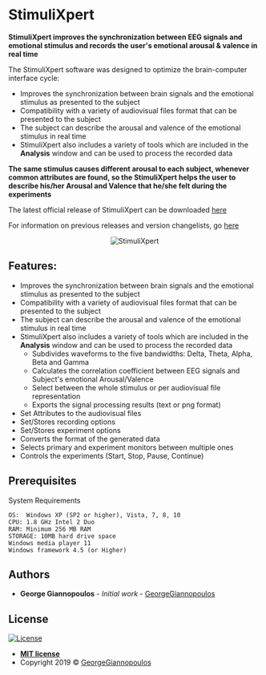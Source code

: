 # StimuliXpert

**StimuliXpert improves the synchronization between EEG signals and emotional stimulus and records the user's emotional arousal & valence in real time**

The StimuliXpert software was designed to optimize the brain-computer interface cycle:
- Improves the synchronization between brain signals and the emotional stimulus as presented to the subject
- Compatibility with a variety of audiovisual files format that can be presented to the subject
- The subject can describe the arousal and valence of the emotional stimulus in real time
- StimuliXpert also includes a variety of tools which are included in the **Analysis** window and can be used to process the recorded data

**The same stimulus causes different arousal to each subject, whenever common attributes are found, so the StimuliXpert helps the user to describe his/her Arousal and Valence that he/she felt during the experiments**

The latest official release of StimuliXpert can be downloaded [here](https://github.com/GeorgeGiannopoulos/StimuliXpert/releases/tag/v1.0.0)

For information on previous releases and version changelists, go [here](https://github.com/GeorgeGiannopoulos/StimuliXpert/releases)

<p align="center">
  <img alt="StimuliXpert" src="https://raw.githubusercontent.com/wiki/GeorgeGiannopoulos/StimuliXpert/screenshots/main_window.png">
</p>

## Features:
- Improves the synchronization between brain signals and the emotional stimulus as presented to the subject
- Compatibility with a variety of audiovisual files format that can be presented to the subject
- The subject can describe the arousal and valence of the emotional stimulus in real time
- StimuliXpert also includes a variety of tools which are included in the **Analysis** window and can be used to process the recorded data
  - Subdivides waveforms to the five bandwidths: Delta, Theta, Alpha, Beta and Gamma
  - Calculates the correlation coefficient between EEG signals and Subject's emotional Arousal/Valence
  - Select between the whole stimulus or per audiovisual file representation
  - Exports the signal processing results (text or png format)
- Set Attributes to the audiovisual files
- Set/Stores recording options
- Set/Stores experiment options
- Converts the format of the generated data
- Selects primary and experiment monitors between multiple ones
- Controls the experiments (Start, Stop, Pause, Continue)

## Prerequisites
System Requirements
```
OS:  Windows XP (SP2 or higher), Vista, 7, 8, 10
CPU: 1.8 GHz Intel 2 Duo
RAM: Minimum 256 MB RAM
STORAGE: 10MB hard drive space
Windows media player 11
Windows framework 4.5 (or Higher)
```

## Authors

* **George Giannopoulos** - *Initial work* - [GeorgeGiannopoulos](https://github.com/GeorgeGiannopoulos)

## License

[![License](http://img.shields.io/:license-mit-blue.svg?style=flat-square)](http://badges.mit-license.org)

- **[MIT license](http://opensource.org/licenses/mit-license.php)**
- Copyright 2019 © [GeorgeGiannopoulos](https://github.com/GeorgeGiannopoulos/StimuliXpert/blob/master/StimuliXpert/LICENSE)
